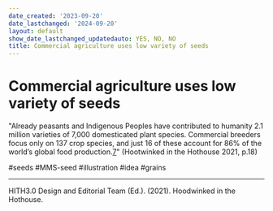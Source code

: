 ```yaml
---
date_created: '2023-09-20'
date_lastchanged: '2024-09-20'
layout: default
show_date_lastchanged_updatedauto: YES, NO, NO
title: Commercial agriculture uses low variety of seeds
---
```

# Commercial agriculture uses low variety of seeds
"Already peasants and Indigenous Peoples have contributed to humanity 2.1 million varieties of 7,000 domesticated plant species. Commercial breeders focus only on 137 crop species, and just 16 of these account for 86% of the world’s global food production.[7]" (Hootwinked in the Hothouse 2021, p.18)



[7]: https://www.etcgroup.org/sites/www.etcgroup.org/files/files/etc-whowillfeedus-english-webshare.pdf


#seeds #MMS-seed #illustration #idea #grains
______

HITH3.0 Design and Editorial Team (Ed.). (2021). Hoodwinked in the Hothouse.